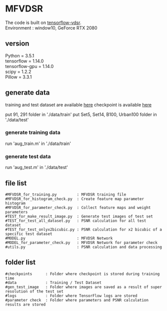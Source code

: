 # MFVDSR

The code is built on [tensorflow-vdsr](https://github.com/Jongchan/tensorflow-vdsr).   
Environment : window10, GeForce RTX 2080   

## version
Python = 3.5.1   
tensorflow = 1.14.0   
tensorflow-gpu = 1.14.0   
scipy = 1.2.2   
Pillow = 3.3.1   

## generate data
training and test dataset are available [here](https://drive.google.com/open?id=1PMcy0J6NEpYb8AvDohw_0ceBIsjdRa8W)
checkpoint is available [here](https://drive.google.com/drive/folders/1VprfcEtB7OpabL3g5NT5KjH_YCZNxK2q?usp=sharing)

put 91, 291 folder in './data/train'
put Set5, Set14, B100, Urban100 folder in './data/test'

### generate training data
run 'aug_train.m' in './data/train'
### generate test data
run 'aug_test.m' in './data/test'


## file list
```shell
#MFVDSR_for_training.py         : MFVDSR training file
#MFVDSR_for_histogram_check.py  : Create feature map parameter histogram
#MFVDSR_for_parameter_check.py  : Collect feature maps and weight parameters
#TEST_for_make_result_image.py  : Generate test images of test set
#TEST_for_test_all_dataset.py   : PSNR calculation for all test dataset
#TEST_for_test_onlyx2bicubic.py : PSNR calculation for x2 bicubic of a specific test dataset
#MODEL.py                       : MFVDSR Network
#MODEL_for_parameter_check.py   : MFVDSR Network for parameter check
#utils.py                       : PSNR calculation and data processing
```

## folder list
```shell
#checkpoints      : Folder where checkpoint is stored during training time
#data             : Training / Test Dataset
#gen_test_image   : Folder where images are saved as a result of super resolution of the test set
#logs             : Folder where TensorFlow logs are stored
#parameter check  : Folder where parameters and PSNR calculation results are stored
```